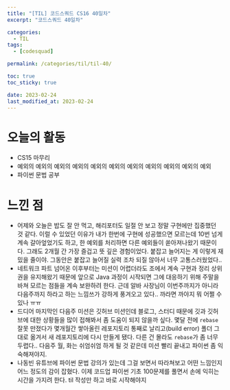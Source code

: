 ```yaml
---
title: "[TIL] 코드스쿼드 CS16 40일차"
excerpt: "코드스쿼드 40일차"

categories:
  - TIL
tags:
  - [codesquad]

permalink: /categories/til/til-40/

toc: true
toc_sticky: true

date: 2023-02-24
last_modified_at: 2023-02-24
---
```


# 오늘의 활동
- CS15 마무리
- 예외의 예외의 예외의 예외의 예외의 예외의 예외의 예외의 예외의 예외의 예외
- 파이썬 문법 공부

# 느낀 점
- 어제와 오늘은 밥도 잘 안 먹고, 해리포터도 일절 안 보고 정말 구현에만 집중했던 것 같다. 이럴 수 있었던 이유가 내가 한번에 구현에 성공했으면 모르는데 10번 넘게 계속 갈아엎었기도 하고, 한 예외를 처리하면 다른 예외들이 쏟아져나왔기 때문이다. 그래도 2개월 간 가장 즐겁고 뜻 깊은 경험이었다. 붙잡고 늘어지는 게 이렇게 재밌을 줄이야. 그동안은 붙잡고 늘어질 실력 조차 되질 않아서 너무 고통스러웠었다.. 
- 네트워크 파트 넘어온 이후부터는 미션이 어렵더라도 조에서 계속 구현과 정리 상위권을 유지해왔기 때문에 앞으로 Java 과정이 시작되면 그에 대응하기 위해 주말을 바쳐 모르는 점들을 계속 보완하려 한다. 근데 알바 사장님이 이번주까지가 아니라 다음주까지 하라고 하는 느낌쓰가 강하게 풍겨오고 있다.. 까라면 까야지 뭐 어쩔 수 있나 ㅠㅠ
- 드디어 마지막인 다음주 미션은 깃허브 미션인데 블로그, 스터디 때문에 깃과 깃허브에 대한 상황들을 많이 접해봐서 좀 도움이 되지 않을까 싶다. 몇달 전에 `rebase` 잘못 만졌다가 몇개월간 쌓아올린 레포지토리 통째로 날리고(build error) 폴더 그대로 옮겨서 새 레포지토리에 다시 만들게 됐다. 다른 건 몰라도 `rebase`가 좀 너무 두렵다.. 다음주 월, 화는 쉬엄쉬엄 하게 될 것 같은데 미션 빨리 끝내고 파이썬 좀 익숙해져야지.
- 나동빈 유튜브에 파이썬 문법 강의가 있는데 그걸 보면서 따라쳐보고 어떤 느낌인지 어느 정도의 감이 잡혔다. 이제 코드업 파이썬 기초 100문제를 풀면서 손에 익히는 시간을 가지려 한다. til 작성만 하고 바로 시작해야지